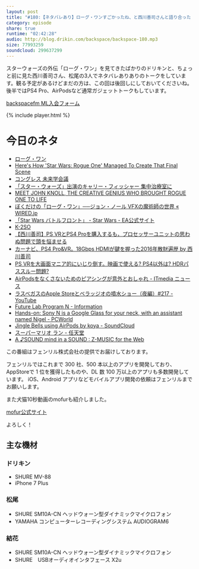```yaml
---
layout: post
title: "#180:【ネタバレあり】ローグ・ワンすごかったね、と西川善司さんと語り合った【観てから聞いてね】"
category: episode
share: true
runtime: "02:42:28"
audio: http://blog.drikin.com/backspace/backspace-180.mp3
size: 77993259
soundcloud: 299637299
---
```


スターウォーズの外伝「ローグ・ワン」を見てきたばかりのドリキンと、ちょっと前に見た西川善司さん、松尾の3人でネタバレありありのトークをしています。観る予定があるけどまだの方は、この回は後回しにしておいてくださいね。後半ではPS4 Pro、AirPodsなど通常ガジェットトークもしています。

[backspacefm ML入会フォーム](http://backspace.us11.list-manage.com/subscribe?u=09c933bd3997c1d16dbed156a&id=84b6529b91)

{% include player.html %}

# 今日のネタ

* [ローグ・ワン](http://starwars.disney.co.jp/movie/r1.html)
* [Here's How 'Star Wars: Rogue One' Managed To Create That Final Scene](https://moviepilot.com/p/rogue-one-created-digital-characters-leia-tarkin/4170734)
* [コングレス 未来学会議](http://www.thecongress-movie.jp/)
* [「スター・ウォーズ」出演のキャリー・フィッシャー 集中治療室に](http://news.livedoor.com/article/detail/12461425/)
* [MEET JOHN KNOLL, THE CREATIVE GENIUS WHO BROUGHT ROGUE ONE TO LIFE](https://www.wired.com/2016/11/john-knoll-rogue-one-star-wars/)
* [ぼくだけの「ローグ・ワン」──ジョン・ノール VFXの魔術師の世界 « WIRED.jp](http://wired.jp/special/2016/rogue-one/)
* [「Star Wars バトルフロント」 - Star Wars - EA公式サイト](http://starwars.ea.com/ja_JP/starwars/battlefront)
* [K-2SO](http://starwars.disney.co.jp/movie/r1/character/character06.html)
* [【西川善司】PS VRとPS4 Proを購入するも，プロセッサーユニットの思わぬ問題で頭を悩ませる](http://www.4gamer.net/games/251/G025118/20161128060/)
* [カーナビ、PS4 Pro&VR。18Gbps HDMIが鍵を握った2016年散財遍歴 by 西川善司](http://av.watch.impress.co.jp/docs/topic/pb2016/1036168.html)
* [PS VRを大画面マニア的にいじり倒す。映画で使える? PS4以外は? HDRパススルー問題?](http://av.watch.impress.co.jp/docs/series/dg/1036410.html)
* [AirPodsをなくさないためのピアシングが意外とおしゃれ - ITmedia ニュース](http://www.itmedia.co.jp/news/articles/1612/21/news094.html)
* [ラスベガスのApple Storeとベラッジオの噴水ショー（夜編）#217 - YouTube](https://www.youtube.com/watch?v=4f_YqY3y_og)
* [Future Lab Program N - Information](http://www.futurelab.sony.net/N/information/#link=201609204)
* [Hands-on: Sony N is a Google Glass for your neck, with an assistant named Nigel - PCWorld](http://www.pcworld.com/article/3128740/wearables/hands-on-sony-n-is-a-google-glass-for-your-neck-with-an-assistant-named-nigel.html)
* [Jingle Bells using AirPods by koya - SoundCloud](https://soundcloud.com/koya/jingle-bells-using-airpods)
* [スーパーマリオ ラン - 任天堂](https://supermariorun.com/ja/)
* [A ♪SOUND mind in a SOUND <body> : Z-MUSIC for the Web](https://github.com/toyoshim/sion2hd)

この番組はフェンリル株式会社の提供でお届けしております。

フェンリルではこれまで 300 社、500 本以上のアプリを開発しており、AppStoreで 1 位を獲得したものや、DL 数 100 万以上のアプリも多数開発しています。
iOS、Android アプリなどモバイルアプリ開発の依頼はフェンリルまでお願いします。

また犬猫10秒動画のmofurも紹介しました。

[mofur公式サイト](https://mofur.tv/)

よろしく！


## 主な機材

### ドリキン

* SHURE MV-88
* iPhone 7 Plus

### 松尾

* SHURE  SM10A-CN ヘッドウォーン型ダイナミックマイクロフォン
* YAMAHA コンピューターレコーディングシステム AUDIOGRAM6

### 結花

* SHURE  SM10A-CN ヘッドウォーン型ダイナミックマイクロフォン
* SHURE　USBオーディオインタフェース X2u
